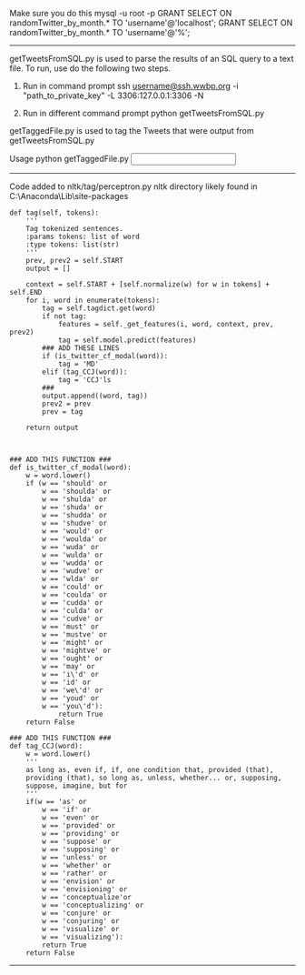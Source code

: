 
Make sure you do this
    mysql -u root -p
    GRANT SELECT ON randomTwitter_by_month.* TO 'username'@'localhost';
    GRANT SELECT ON randomTwitter_by_month.* TO 'username'@'%';
    

-------------------------------------------------------------------
getTweetsFromSQL.py is used to parse the results of an SQL query to a text file. To run, use do the following two steps.

1. Run in command prompt
    ssh username@ssh.wwbp.org -i "path_to_private_key" -L 3306:127.0.0.1:3306 -N

2. Run in different command prompt
    python getTweetsFromSQL.py <username> <sql query file> <path to output file>

getTaggedFile.py is used to tag the Tweets that were output from getTweetsFromSQL.py

Usage
    python getTaggedFile.py <input file> <output file>
    
-------------------------------------------------------------------

Code added to nltk/tag/perceptron.py 
nltk directory likely found in C:\Anaconda\Lib\site-packages

    def tag(self, tokens):
        '''
        Tag tokenized sentences.
        :params tokens: list of word
        :type tokens: list(str)
        '''
        prev, prev2 = self.START
        output = []
        
        context = self.START + [self.normalize(w) for w in tokens] + self.END
        for i, word in enumerate(tokens):
            tag = self.tagdict.get(word)
            if not tag:
                features = self._get_features(i, word, context, prev, prev2)
                tag = self.model.predict(features)
            ### ADD THESE LINES
            if (is_twitter_cf_modal(word)):
                tag = 'MD'
            elif (tag_CCJ(word)):
                tag = 'CCJ'ls
            ###
            output.append((word, tag))
            prev2 = prev
            prev = tag

        return output



    ### ADD THIS FUNCTION ###
    def is_twitter_cf_modal(word):
        w = word.lower()
        if (w == 'should' or 
            w == 'shoulda' or 
            w == 'shulda' or 
            w == 'shuda' or 
            w == 'shudda' or 
            w == 'shudve' or 
            w == 'would' or 
            w == 'woulda' or 
            w == 'wuda' or 
            w == 'wulda' or 
            w == 'wudda' or 
            w == 'wudve' or 
            w == 'wlda' or 
            w == 'could' or 
            w == 'coulda' or 
            w == 'cudda' or 
            w == 'culda' or 
            w == 'cudve' or 
            w == 'must' or 
            w == 'mustve' or 
            w == 'might' or 
            w == 'mightve' or 
            w == 'ought' or 
            w == 'may' or 
            w == 'i\'d' or 
            w == 'id' or 
            w == 'we\'d' or 
            w == 'youd' or 
            w == 'you\'d'):
                return True
        return False

    ### ADD THIS FUNCTION ###
    def tag_CCJ(word):
        w = word.lower()
        '''
        as long as, even if, if, one condition that, provided (that), 
        providing (that), so long as, unless, whether... or, supposing, 
        suppose, imagine, but for
        '''
        if(w == 'as' or
            w == 'if' or
            w == 'even' or
            w == 'provided' or
            w == 'providing' or
            w == 'suppose' or
            w == 'supposing' or
            w == 'unless' or
            w == 'whether' or
            w == 'rather' or
            w == 'envision' or
            w == 'envisioning' or
            w == 'conceptualize'or
            w == 'conceptualizing' or
            w == 'conjure' or
            w == 'conjuring' or
            w == 'visualize' or
            w == 'visualizing'):
            return True
        return False


---------------------------------------------
